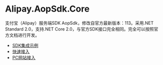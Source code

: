 # Alipay.AopSdk.Core
支付宝（Alipay）服务端SDK AopSdk，修改自官方最新版本：113。采用.NET Standard 2.0，支持.NET Core 2.0，与官方SDK接口完全相同。完全可以按照官方文档进行开发。

- [SDK集成示例](https://docs.open.alipay.com/54/103419 "SDK集成示例")
- [快速接入](https://docs.open.alipay.com/194/105170/ "快速接入")
- [PC网站接入](https://docs.open.alipay.com/270/106291/ "PC网站接入")
